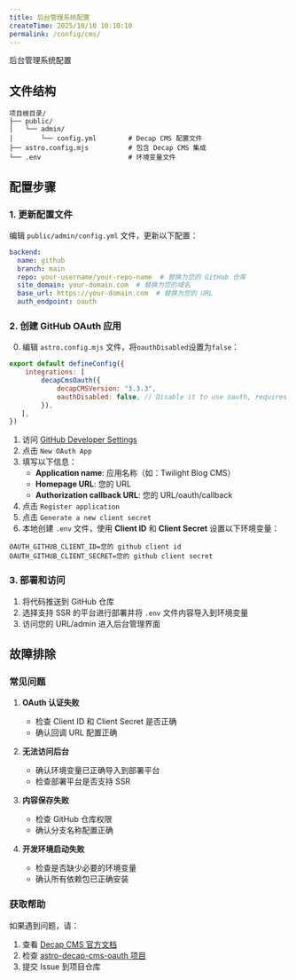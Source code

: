 ```yaml
---
title: 后台管理系统配置
createTime: 2025/10/10 10:10:10
permalink: /config/cms/
---
```


后台管理系统配置


## 文件结构

```
项目根目录/
├── public/
│   └── admin/
│       └── config.yml        # Decap CMS 配置文件
├── astro.config.mjs          # 包含 Decap CMS 集成
└── .env                      # 环境变量文件
```


## 配置步骤

### 1. 更新配置文件

编辑 `public/admin/config.yml` 文件，更新以下配置：
```yaml
backend:
  name: github
  branch: main
  repo: your-username/your-repo-name  # 替换为您的 GitHub 仓库
  site_domain: your-domain.com  # 替换为您的域名
  base_url: https://your-domain.com  # 替换为您的 URL
  auth_endpoint: oauth
```

### 2. 创建 GitHub OAuth 应用

0. 编辑 `astro.config.mjs` 文件，将`oauthDisabled`设置为`false`：
```javascript
export default defineConfig({
	integrations: [
		decapCmsOauth({
			decapCMSVersion: "3.3.3",
			oauthDisabled: false, // Disable it to use oauth, requires .env configuration
		}),
   ],
})
```

1. 访问 [GitHub Developer Settings](https://github.com/settings/developers)
2. 点击 `New OAuth App`
3. 填写以下信息：
   - **Application name**: 应用名称（如：Twilight Blog CMS）
   - **Homepage URL**: 您的 URL
   - **Authorization callback URL**: 您的 URL/oauth/callback
4. 点击 `Register application`
5. 点击 `Generate a new client secret`
6. 本地创建 `.env` 文件，使用 **Client ID** 和 **Client Secret** 设置以下环境变量：
```env
OAUTH_GITHUB_CLIENT_ID=您的 github client id
OAUTH_GITHUB_CLIENT_SECRET=您的 github client secret
```

### 3. 部署和访问

1. 将代码推送到 GitHub 仓库
2. 选择支持 SSR 的平台进行部署并将 `.env` 文件内容导入到环境变量
3. 访问您的 URL/admin 进入后台管理界面


## 故障排除

### 常见问题

1. **OAuth 认证失败**
   - 检查 Client ID 和 Client Secret 是否正确
   - 确认回调 URL 配置正确

2. **无法访问后台**
   - 确认环境变量已正确导入到部署平台
   - 检查部署平台是否支持 SSR

3. **内容保存失败**
   - 检查 GitHub 仓库权限
   - 确认分支名称配置正确

4. **开发环境启动失败**
   - 检查是否缺少必要的环境变量
   - 确认所有依赖包已正确安装

### 获取帮助

如果遇到问题，请：
1. 查看 [Decap CMS 官方文档](https://decapcms.org/docs/)
2. 检查 [astro-decap-cms-oauth 项目](https://github.com/dorukgezici/astro-decap-cms-oauth)
3. 提交 Issue 到项目仓库